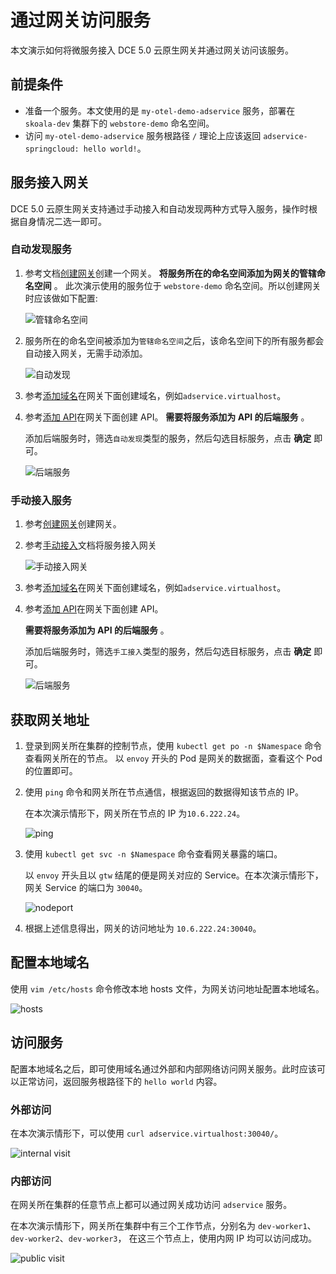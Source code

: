# 通过网关访问服务

本文演示如何将微服务接入 DCE 5.0 云原生网关并通过网关访问该服务。

## 前提条件

- 准备一个服务。本文使用的是 `my-otel-demo-adservice` 服务，部署在 `skoala-dev` 集群下的 `webstore-demo` 命名空间。
- 访问 `my-otel-demo-adservice` 服务根路径 `/` 理论上应该返回 `adservice-springcloud: hello world!`。

## 服务接入网关

DCE 5.0 云原生网关支持通过手动接入和自动发现两种方式导入服务，操作时根据自身情况二选一即可。

### 自动发现服务

1. 参考文档[创建网关](../gateway/index.md)创建一个网关。
   **将服务所在的命名空间添加为网关的管辖命名空间** 。
   此次演示使用的服务位于 `webstore-demo` 命名空间。所以创建网关时应该做如下配置:

    ![管辖命名空间](https://docs.daocloud.io/daocloud-docs-images/docs/zh/docs/skoala/images/br-gw01.png)

2. 服务所在的命名空间被添加为`管辖命名空间`之后，该命名空间下的所有服务都会自动接入网关，无需手动添加。

    ![自动发现](https://docs.daocloud.io/daocloud-docs-images/docs/zh/docs/skoala/images/br-gw02.png)

3. 参考[添加域名](../gateway/domain/index.md)在网关下面创建域名，例如`adservice.virtualhost`。
4. 参考[添加 API](../gateway/api/index.md)在网关下面创建 API。
   **需要将服务添加为 API 的后端服务** 。

    添加后端服务时，筛选`自动发现`类型的服务，然后勾选目标服务，点击 __确定__ 即可。

    ![后端服务](https://docs.daocloud.io/daocloud-docs-images/docs/zh/docs/skoala/images/br-gw03.png)

### 手动接入服务

1. 参考[创建网关](../gateway/index.md)创建网关。

2. 参考[手动接入](../gateway/service/manual-integrate.md)文档将服务接入网关

    ![手动接入网关](https://docs.daocloud.io/daocloud-docs-images/docs/zh/docs/skoala/images/br-gw04.png)

3. 参考[添加域名](../gateway/domain/index.md)在网关下面创建域名，例如`adservice.virtualhost`。
4. 参考[添加 API](../gateway/api/index.md)在网关下面创建 API。

   **需要将服务添加为 API 的后端服务** 。

    添加后端服务时，筛选`手工接入`类型的服务，然后勾选目标服务，点击 __确定__ 即可。

    ![后端服务](https://docs.daocloud.io/daocloud-docs-images/docs/zh/docs/skoala/images/br-gw05.png)

## 获取网关地址

1. 登录到网关所在集群的控制节点，使用 `kubectl get po -n $Namespace` 命令查看网关所在的节点。
   以 `envoy` 开头的 Pod 是网关的数据面，查看这个 Pod 的位置即可。

2. 使用 `ping` 命令和网关所在节点通信，根据返回的数据得知该节点的 IP。

    在本次演示情形下，网关所在节点的 IP 为`10.6.222.24`。

    ![ping](https://docs.daocloud.io/daocloud-docs-images/docs/zh/docs/skoala/images/br-gw06.png)

3. 使用 `kubectl get svc -n $Namespace` 命令查看网关暴露的端口。

    以 `envoy` 开头且以 `gtw` 结尾的便是网关对应的 Service。在本次演示情形下，网关 Service 的端口为 `30040`。

    ![nodeport](https://docs.daocloud.io/daocloud-docs-images/docs/zh/docs/skoala/images/br-gw07.png)

4. 根据上述信息得出，网关的访问地址为 `10.6.222.24:30040`。

## 配置本地域名

使用 `vim /etc/hosts` 命令修改本地 hosts 文件，为网关访问地址配置本地域名。

![hosts](https://docs.daocloud.io/daocloud-docs-images/docs/zh/docs/skoala/images/br-gw08.png)

## 访问服务

配置本地域名之后，即可使用域名通过外部和内部网络访问网关服务。此时应该可以正常访问，返回服务根路径下的 `hello world` 内容。

### 外部访问

在本次演示情形下，可以使用 `curl adservice.virtualhost:30040/`。

![internal visit](https://docs.daocloud.io/daocloud-docs-images/docs/zh/docs/skoala/images/br-gw09.png)

### 内部访问

在网关所在集群的任意节点上都可以通过网关成功访问 `adservice` 服务。

在本次演示情形下，网关所在集群中有三个工作节点，分别名为 `dev-worker1`、`dev-worker2`、`dev-worker3`，
在这三个节点上，使用内网 IP 均可以访问成功。

![public visit](https://docs.daocloud.io/daocloud-docs-images/docs/zh/docs/skoala/images/br-gw10.png)
